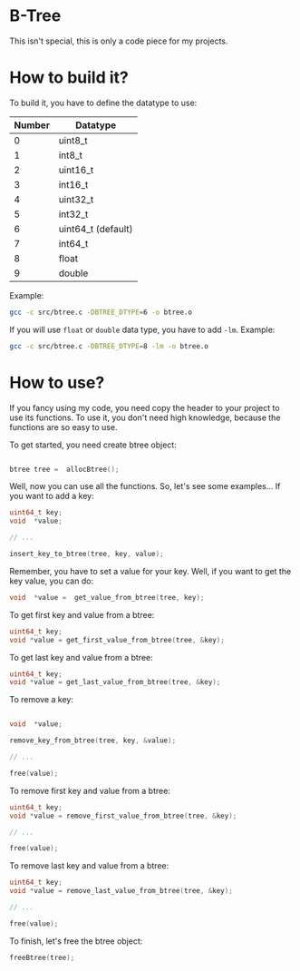 
# B-Tree

  

This isn't special, this is only a code piece for my projects.

# How to build it?

To build it, you have to define the datatype to use:

| Number | Datatype |
|--|--|
| 0 | uint8_t |
| 1 | int8_t |
| 2 | uint16_t |
| 3 | int16_t |
| 4 | uint32_t |
| 5 | int32_t |
| 6 | uint64_t (default) |
| 7 | int64_t |
| 8 | float |
| 9 | double |

Example:
```Bash
gcc -c src/btree.c -DBTREE_DTYPE=6 -o btree.o
```

If you will use  `float` or `double`  data type, you have to add `-lm`. Example:
 ```Bash
gcc -c src/btree.c -DBTREE_DTYPE=8 -lm -o btree.o
```

# How to use?

  

If you fancy using my code, you need copy the header to your project to use its functions. To use it, you don't need high knowledge, because the functions are so easy to use.

  

To get started, you need create btree object:

```C

btree tree =  allocBtree();

```

Well, now you can use all the functions. So, let's see some examples... If you want to add a key:

```C
uint64_t key;
void  *value;

// ...

insert_key_to_btree(tree, key, value);
```

Remember, you have to set a value for your key. Well, if you want to get the key value, you can do:

```C
void  *value =  get_value_from_btree(tree, key);
```
To get first key and value from a btree:
```C
uint64_t key;
void *value = get_first_value_from_btree(tree, &key);
```
To get last key and value from a btree:
```C
uint64_t key;
void *value = get_last_value_from_btree(tree, &key);
```
To remove a key:
```C

void  *value;

remove_key_from_btree(tree, key, &value);

// ...

free(value);
```
To remove first key and value from a btree:
```C
uint64_t key;
void *value = remove_first_value_from_btree(tree, &key);

// ...

free(value);
```
To remove last key and value from a btree:
```C
uint64_t key;
void *value = remove_last_value_from_btree(tree, &key);

// ...

free(value);
```
To finish, let's free the btree object:
```C
freeBtree(tree);
```

